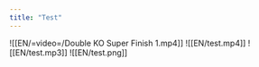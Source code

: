 ```yaml
---
title: "Test"
---
```

![[EN/=video=/Double KO Super Finish 1.mp4]]
![[EN/test.mp4]]
![[EN/test.mp3]]
![[EN/test.png]]
